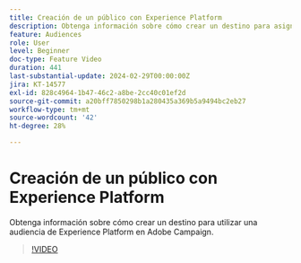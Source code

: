 ```yaml
---
title: Creación de un público con Experience Platform
description: Obtenga información sobre cómo crear un destino para asignar una audiencia de Experience Platform a Adobe Campaign.
feature: Audiences
role: User
level: Beginner
doc-type: Feature Video
duration: 441
last-substantial-update: 2024-02-29T00:00:00Z
jira: KT-14577
exl-id: 828c4964-1b47-46c2-a8be-2cc40c01ef2d
source-git-commit: a20bff7850298b1a280435a369b5a9494bc2eb27
workflow-type: tm+mt
source-wordcount: '42'
ht-degree: 28%

---
```


# Creación de un público con Experience Platform

Obtenga información sobre cómo crear un destino para utilizar una audiencia de Experience Platform en Adobe Campaign.

>[!VIDEO](https://video.tv.adobe.com/v/3427635/?learn=on)
